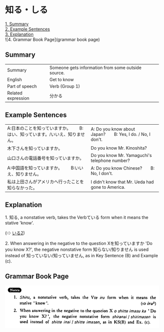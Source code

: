 # 知る・しる

[1. Summary](#summary)<br>
[2. Example Sentences](#example-sentences)<br>
[3. Explanation](#explanation)<br>
![4. Grammar Book Page](grammar book page)<br>


## Summary

<table><tr>   <td>Summary</td>   <td>Someone gets information from some outside source.</td></tr><tr>   <td>English</td>   <td>Get to know</td></tr><tr>   <td>Part of speech</td>   <td>Verb (Group 1)</td></tr><tr>   <td>Related expression</td>   <td>分かる</td></tr></table>

## Example Sentences

<table><tr>   <td>A:日本のことを知っていますか。  B:はい、知っています。/いいえ、知りません。</td>   <td>A: Do you know about Japan?&emsp;&emsp;B: Yes, I do. / No, I don't.</td></tr><tr>   <td>木下さんを知っていますか。</td>   <td>Do you know Mr. Kinoshita?</td></tr><tr>   <td>山口さんの電話番号を知っていますか。</td>   <td>Do you know Mr. Yamaguchi's telephone number?</td></tr><tr>   <td>A:中国語を知っていますか。  B:いいえ、知りません。</td>   <td>A: Do you know Chinese?&emsp;&emsp;B: No, I don't.</td></tr><tr>   <td>私は上田さんがアメリカへ行ったことを知らなかった。</td>   <td>I didn't know that Mr. Ueda had gone to America.</td></tr></table>

## Explanation

<p>1. <span class="cloze">知る</span>, a nonstative verb, takes the Verbている form when it means the stative 'know'.</p>  (⇨ <a href="#㊦ いる (2)">いる2</a>)</p>  <p>2. When answering in the negative to the question Xを<span class="cloze">知っています</span>か 'Do you know X?', the negative nonstative form <span class="cloze">知らない</span>/<span class="cloze">知りません</span> is used instead of 知っていない/知っていません, as in Key Sentence (B) and Example (c).</p>

## Grammar Book Page

![](../img/Basic知る.png)

